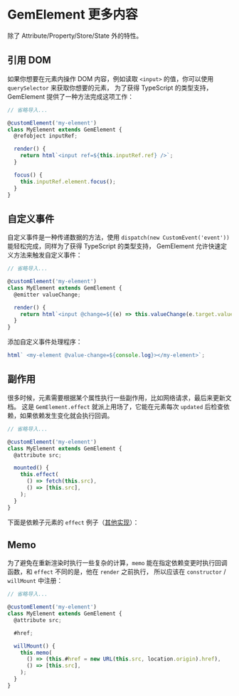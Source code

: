 # GemElement 更多内容

除了 Attribute/Property/Store/State 外的特性。

## 引用 DOM

如果你想要在元素内操作 DOM 内容，例如读取 `<input>` 的值，你可以使用 `querySelector` 来获取你想要的元素，
为了获得 TypeScript 的类型支持，GemElement 提供了一种方法完成这项工作：

```js
// 省略导入...

@customElement('my-element')
class MyElement extends GemElement {
  @refobject inputRef;

  render() {
    return html`<input ref=${this.inputRef.ref} />`;
  }

  focus() {
    this.inputRef.element.focus();
  }
}
```

## 自定义事件

自定义事件是一种传递数据的方法，使用 `dispatch(new CustomEvent('event'))` 能轻松完成，同样为了获得 TypeScript 的类型支持，
GemElement 允许快速定义方法来触发自定义事件：

```js
// 省略导入...

@customElement('my-element')
class MyElement extends GemElement {
  @emitter valueChange;

  render() {
    return html`<input @change=${(e) => this.valueChange(e.target.value)} />`;
  }
}
```

添加自定义事件处理程序：

```js
html` <my-element @value-change=${console.log}></my-element>`;
```

## 副作用

很多时候，元素需要根据某个属性执行一些副作用，比如网络请求，最后来更新文档。
这是 `GemElement.effect` 就派上用场了，它能在元素每次 `updated` 后检查依赖，如果依赖发生变化就会执行回调。

```js
// 省略导入...

@customElement('my-element')
class MyElement extends GemElement {
  @attribute src;

  mounted() {
    this.effect(
      () => fetch(this.src),
      () => [this.src],
    );
  }
}
```

下面是依赖子元素的 `effect` 例子（[其他实现](https://twitter.com/youyuxi/status/1327328144525848577?s=20)）：

<gbp-raw src="https://raw.githubusercontent.com/mantou132/gem/master/packages/gem-examples/src/effect/index.ts"></gbp-raw>

## Memo

为了避免在重新渲染时执行一些复杂的计算，`memo` 能在指定依赖变更时执行回调函数，和 `effect` 不同的是，他在 `render` 之前执行，
所以应该在 `constructor` / `willMount` 中注册：

```js
// 省略导入...

@customElement('my-element')
class MyElement extends GemElement {
  @attribute src;

  #href;

  willMount() {
    this.memo(
      () => (this.#href = new URL(this.src, location.origin).href),
      () => [this.src],
    );
  }
}
```

